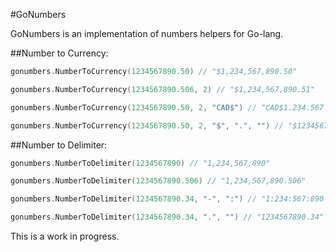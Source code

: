 #GoNumbers

GoNumbers is an implementation of numbers helpers for Go-lang.

##Number to Currency:
```go
gonumbers.NumberToCurrency(1234567890.50) // "$1,234,567,890.50"

gonumbers.NumberToCurrency(1234567890.506, 2) // "$1,234,567,890.51"

gonumbers.NumberToCurrency(1234567890.50, 2, "CAD$") // "CAD$1.234.567.890,50"

gonumbers.NumberToCurrency(1234567890.50, 2, "$", ".", "") // "$1234567890.50"
```

##Number to Delimiter:
```go
gonumbers.NumberToDelimiter(1234567890) // "1,234,567,890"

gonumbers.NumberToDelimiter(1234567890.506) // "1,234,567,890.506"

gonumbers.NumberToDelimiter(1234567890.34, "-", ":") // "1:234:567:890-34"

gonumbers.NumberToDelimiter(1234567890.34, ".", "") // "1234567890.34"
```

This is a work in progress.